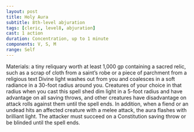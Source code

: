 ```yaml
---
layout: post
title: Holy Aura
subtitle: 8th-level abjuration
tags: [cleric, level8, abjuration]
cast: 1 action
duration: Concentration, up to 1 minute
components: V, S, M
range: Self
---
```

Materials: a tiny reliquary worth at least 1,000 gp containing a sacred relic, such as a scrap of cloth from a saint’s robe or a piece of parchment from a religious text
Divine light washes out from you and coalesces in a soft radiance in a 30-foot radius around you. Creatures of your choice in that radius when you cast this spell shed dim light in a 5-foot radius and have advantage on all saving throws, and other creatures have disadvantage on attack rolls against them until the spell ends. In addition, when a fiend or an undead hits an affected creature with a melee attack, the aura flashes with brilliant light. The attacker must succeed on a Constitution saving throw or be blinded until the spell ends.